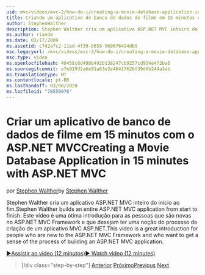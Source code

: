 ```yaml
---
uid: mvc/videos/mvc-2/how-do-i/creating-a-movie-database-application-in-15-minutes-with-aspnet-mvc
title: Criando um aplicativo de banco de dados de filme em 15 minutos com o ASP.NET MVC | Microsoft Docs
author: StephenWalther
description: Stephen Walther cria um aplicativo ASP.NET MVC inteiro do início ao fim. Este vídeo é uma ótima introdução para as pessoas que são novas no ASP.NET MVC F...
ms.author: riande
ms.date: 03/17/2009
ms.assetid: c742a7c2-11ed-4f39-b658-960676494db9
msc.legacyurl: /mvc/videos/mvc-2/how-do-i/creating-a-movie-database-application-in-15-minutes-with-aspnet-mvc
msc.type: video
ms.openlocfilehash: 49458c6d498b492b138247cb9257cd934e472ba6
ms.sourcegitcommit: e7e91932a6e91a63e2e46417626f39d6b244a3ab
ms.translationtype: MT
ms.contentlocale: pt-BR
ms.lasthandoff: 03/06/2020
ms.locfileid: "78559076"
---
```

# <a name="creating-a-movie-database-application-in-15-minutes-with-aspnet-mvc"></a><span data-ttu-id="df0fc-104">Criar um aplicativo de banco de dados de filme em 15 minutos com o ASP.NET MVC</span><span class="sxs-lookup"><span data-stu-id="df0fc-104">Creating a Movie Database Application in 15 minutes with ASP.NET MVC</span></span>

<span data-ttu-id="df0fc-105">por [Stephen Walther](https://github.com/StephenWalther)</span><span class="sxs-lookup"><span data-stu-id="df0fc-105">by [Stephen Walther](https://github.com/StephenWalther)</span></span>

<span data-ttu-id="df0fc-106">Stephen Walther cria um aplicativo ASP.NET MVC inteiro do início ao fim.</span><span class="sxs-lookup"><span data-stu-id="df0fc-106">Stephen Walther builds an entire ASP.NET MVC application from start to finish.</span></span> <span data-ttu-id="df0fc-107">Este vídeo é uma ótima introdução para as pessoas que são novas no ASP.NET MVC Framework e que desejam ter uma noção do processo de criação de um aplicativo MVC ASP.NET.</span><span class="sxs-lookup"><span data-stu-id="df0fc-107">This video is a great introduction for people who are new to the ASP.NET MVC Framework and who want to get a sense of the process of building an ASP.NET MVC application.</span></span>

[<span data-ttu-id="df0fc-108">&#9654;Assistir ao vídeo (12 minutos)</span><span class="sxs-lookup"><span data-stu-id="df0fc-108">&#9654; Watch video (12 minutes)</span></span>](https://channel9.msdn.com/Blogs/ASP-NET-Site-Videos/creating-a-movie-database-application-in-15-minutes-with-aspnet-mvc)

> [!div class="step-by-step"]
> <span data-ttu-id="df0fc-109">[Anterior](creating-a-tasklist-application-with-aspnet-mvc.md)
> [Próximo](understanding-models-views-and-controllers.md)</span><span class="sxs-lookup"><span data-stu-id="df0fc-109">[Previous](creating-a-tasklist-application-with-aspnet-mvc.md)
[Next](understanding-models-views-and-controllers.md)</span></span>
